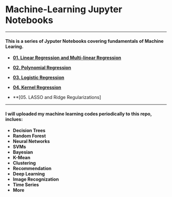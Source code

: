 # Machine-Learning Jupyter Notebooks
---
#### This is a series of Jyputer Notebooks covering fundamentals of Machine Learing.
  
  * **[01. Linear Regression and Multi-linear Regression](https://github.com/CFSun/Machine_Learning/blob/master/01.%20Linear%20Regression%20and%20Multi-linear%20Regression.ipynb )**
 
 * **[02. Polynomial Regression](https://github.com/CFSun/Machine_Learning/blob/master/02.%20Polynomial%20Regression.ipynb)**
 
 * **[03. Logistic Regression](https://github.com/CFSun/Machine_Learning/blob/master/03.%20Logistic_regression.ipynb)**
 
 * **[04. Kernel Regression](https://github.com/CFSun/Machine_Learning/blob/master/04.%20Kernel%20Regression.ipynb)**
 
 * **[05. LASSO and  Ridge Regularizations]
 
   
   
 -----
 #### I will uploaded my machine learning codes periodically to this repo, inclues:
 * **Decision Trees**  
 * **Random Forest**  
 * **Neural Networks**  
 * **SVMs**  
 * **Bayesian**  
 * **K-Mean**  
 * **Clustering**  
 * **Recommendation**  
 * **Deep Learning** 
 * **Image Recognization** 
 * **Time Series**  
 * **More** 
 
